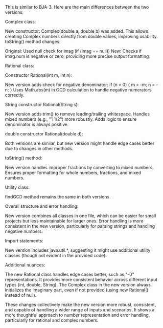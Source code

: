 This is similar to BJA-3. Here are the main differences between the two versions:

Complex class:

New constructor: Complex(double a, double b) was added. This allows creating Complex numbers directly from double values, improving usability.
toString() method changes:

Original: Used null check for imag (if (imag == null))
New: Checks if imag.num is negative or zero, providing more precise output formatting.



Rational class:

Constructor Rational(int m, int n):

New version adds check for negative denominator: if (n < 0) { m = -m; n = -n; }
Uses Math.abs(m) in GCD calculation to handle negative numerators correctly.


String constructor Rational(String s):

New version adds trim() to remove leading/trailing whitespace.
Handles mixed numbers (e.g., "1 1/2") more robustly.
Adds logic to ensure denominator is always positive.


double constructor Rational(double d):

Both versions are similar, but new version might handle edge cases better due to changes in other methods.


toString() method:

New version handles improper fractions by converting to mixed numbers.
Ensures proper formatting for whole numbers, fractions, and mixed numbers.


Utility class:

findGCD method remains the same in both versions.


Overall structure and error handling:

New version combines all classes in one file, which can be easier for small projects but less maintainable for larger ones.
Error handling is more consistent in the new version, particularly for parsing strings and handling negative numbers.


Import statements:

New version includes java.util.*, suggesting it might use additional utility classes (though not evident in the provided code).


Additional nuances:

The new Rational class handles edge cases better, such as "-0" representations.
It provides more consistent behavior across different input types (int, double, String).
The Complex class in the new version always initializes the imaginary part, even if not provided (using new Rational() instead of null).



These changes collectively make the new version more robust, consistent, and capable of handling a wider range of inputs and scenarios. It shows a more thoughtful approach to number representation and error handling, particularly for rational and complex numbers.
